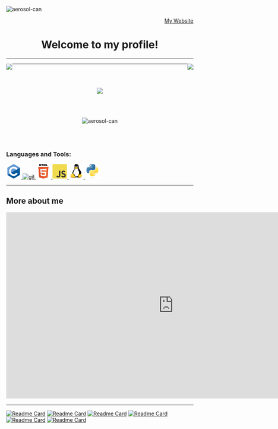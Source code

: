 <p align="left"> <img src="https://komarev.com/ghpvc/?username=aerosol-can&label=Profile%20views&color=0e75b6&style=flat" alt="aerosol-can" /> </p>
<p align="right">
  <a align="right" href="https://aerosol-can.github.io/"> My Website 
  </a>
</p>
<h1 align="center"> Welcome to my profile!  </h1>
     

----------

<p><a>
  <img align="left" src="https://github-readme-stats.vercel.app/api?username=aerosol-can&show_icons=true&theme=midnight-purple" />
  <img align="right" src="https://github-readme-stats.vercel.app/api/top-langs/?username=aerosol-can&exclude_repo=file-converter&layout=compact" />
</a></p>

---------

<br>
<br>
<p align="center" ><a>
  <img align="center" src="https://github-profile-trophy.vercel.app/?username=aerosol-can&theme=radical" />
</a></p>
<br>
<br>
<p align="center"><img align="center" src="https://github-readme-streak-stats.herokuapp.com/?user=aerosol-can&" alt="aerosol-can" /></p>
<br>
<br>
<h3 align="left">Languages and Tools:</h3>
<p align="left"> <a href="https://www.cprogramming.com/" target="_blank"> <img src="https://raw.githubusercontent.com/devicons/devicon/master/icons/c/c-original.svg" alt="c" width="40" height="40"/> </a> <a href="https://git-scm.com/" target="_blank"> <img src="https://www.vectorlogo.zone/logos/git-scm/git-scm-icon.svg" alt="git" width="40" height="40"/> </a> <a href="https://www.w3.org/html/" target="_blank"> <img src="https://raw.githubusercontent.com/devicons/devicon/master/icons/html5/html5-original-wordmark.svg" alt="html5" width="40" height="40"/> </a> <a href="https://developer.mozilla.org/en-US/docs/Web/JavaScript" target="_blank"> <img src="https://raw.githubusercontent.com/devicons/devicon/master/icons/javascript/javascript-original.svg" alt="javascript" width="40" height="40"/> </a> <a href="https://www.linux.org/" target="_blank"> <img src="https://raw.githubusercontent.com/devicons/devicon/master/icons/linux/linux-original.svg" alt="linux" width="40" height="40"/> </a> <a href="https://www.python.org" target="_blank"> <img src="https://raw.githubusercontent.com/devicons/devicon/master/icons/python/python-original.svg" alt="python" width="40" height="40"/> </a> </p>

---------

<h2> More about me </h2>
<embed type="text/html" src="https://aerosol-can.github.io/#about" width="900" height="500" >


---------

[![Readme Card](https://github-readme-stats.vercel.app/api/pin/?username=aerosol-can&repo=PhoneSploit)](https://github.com/aerosol-can/PhoneSploit)
[![Readme Card](https://github-readme-stats.vercel.app/api/pin/?username=aerosol-can&repo=ChatBot)](https://github.com/aerosol-can/ChatBot)
[![Readme Card](https://github-readme-stats.vercel.app/api/pin/?username=aerosol-can&repo=The-Ortega-Project)](https://github.com/aerosol-can/The-Ortega-Project)
[![Readme Card](https://github-readme-stats.vercel.app/api/pin/?username=aerosol-can&repo=file-converter)](https://github.com/aerosol-can/file-converter)
[![Readme Card](https://github-readme-stats.vercel.app/api/pin/?username=aerosol-can&repo=aerosol-can.github.io)](https://github.com/aerosol-can/aerosol-can.github.io)
[![Readme Card](https://github-readme-stats.vercel.app/api/pin/?username=aerosol-can&repo=Data-Structures-and-Algorithms)](https://github.com/aerosol-can/Data-Structures-and-Algorithms)

